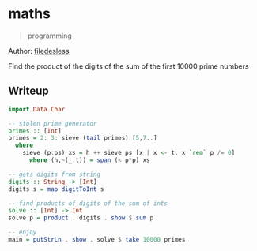 # maths

> programming

Author: [filedesless](https://github.com/filedesless)

Find the product of the digits of the sum of the first 10000 prime numbers


## Writeup

```haskell
import Data.Char

-- stolen prime generator
primes :: [Int]
primes = 2: 3: sieve (tail primes) [5,7..]
  where 
    sieve (p:ps) xs = h ++ sieve ps [x | x <- t, x `rem` p /= 0]  
      where (h,~(_:t)) = span (< p*p) xs

-- gets digits from string
digits :: String -> [Int]
digits s = map digitToInt s

-- find products of digits of the sum of ints
solve :: [Int] -> Int
solve p = product . digits . show $ sum p

-- enjoy
main = putStrLn . show . solve $ take 10000 primes
```
